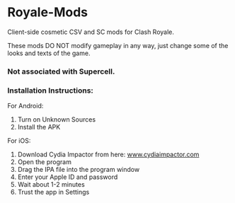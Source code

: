 # Royale-Mods
Client-side cosmetic CSV and SC mods for Clash Royale.

These mods DO NOT modify gameplay in any way, just change some of the looks and texts of the game. 

### Not associated with Supercell.

### Installation Instructions:
For Android:
1. Turn on Unknown Sources
2. Install the APK

For iOS:
1. Download Cydia Impactor from here: www.cydiaimpactor.com
2. Open the program
3. Drag the IPA file into the program window
4. Enter your Apple ID and password
5. Wait about 1-2 minutes
6. Trust the app in Settings
